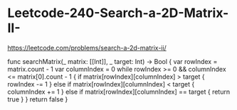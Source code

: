 # Leetcode-240-Search-a-2D-Matrix-II-

https://leetcode.com/problems/search-a-2d-matrix-ii/

func searchMatrix(_ matrix: [[Int]], _ target: Int) -> Bool {
    var rowIndex = matrix.count - 1
    var columnIndex = 0
    while rowIndex >= 0 && columnIndex <= matrix[0].count - 1 {
        if matrix[rowIndex][columnIndex] > target {
            rowIndex -= 1
        } else if matrix[rowIndex][columnIndex] < target {
            columnIndex += 1
        } else if matrix[rowIndex][columnIndex] == target {
            return true
        }
    }
    return false
}
